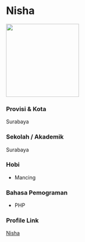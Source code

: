 # Nisha

<img src="https://ecs7.tokopedia.net/img/cache/700/product-1/2016/7/11/10675794/10675794_e7043220-e26f-4563-95a2-70aaa7d8e6ab.png" width="200" height="200" align="center"/>

### Provisi & Kota

Surabaya

### Sekolah / Akademik

Surabaya 

### Hobi

- Mancing

### Bahasa Pemograman 

- PHP

### Profile Link

[Nisha](https://github.com/nishaa73)
